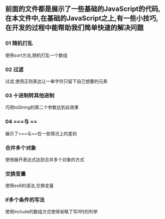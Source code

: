 ## 前面的文件都是展示了一些基础的JavaScript的代码,在本文件中,在基础的JavaScript之上,有一些小技巧,在开发的过程中能帮助我们简单快速的解决问题

### 01 随机打乱
 使用sort方法,随机打乱一个数组

### 02 过滤
 过滤,使用正则表达让一串字符只留下自己想要的元素

### 03 十进制转其他进制
 巧用toString的第二个参数达到此效果

### 04 ===与 ==
 展示了===与==在一些情况上的差别

### 合并多个对象
 使用展开表达式达到合并多个对象的方式

### 交换变量
 使用es6的语法,交换变量

### if多个条件的写法
 使用include的数组方式使得省略了写if时的列举




